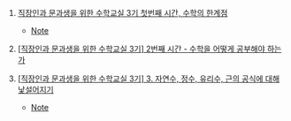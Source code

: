 1. [직장인과 문과생을 위한 수학교실 3기 첫번째 시간, 수학의 한계점](https://youtu.be/M4x7CCW8wHc?list=PL4m4z_pFWq2pHnFFpE25LT4kR6_3jv5CY)
    - [Note](./Note/01_수학의_한계점.md)

2. [[직장인과 문과생을 위한 수학교실 3기] 2번째 시간 - 수학을 어떻게 공부해야 하는가](https://youtu.be/DTvHbibzlpA?list=PL4m4z_pFWq2pHnFFpE25LT4kR6_3jv5CY)

3. [[직장인과 문과생을 위한 수학교실 3기] 3. 자연수, 정수, 유리수, 근의 공식에 대해 낯설어지기](https://youtu.be/gjozJi4EzJo)
    - [Note](./Note/03_자연수_정수_유리수_근의_공식에_대해_낯설어지기.md)